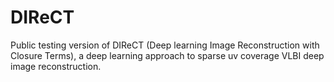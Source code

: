 # DIReCT
Public testing version of DIReCT (Deep learning Image Reconstruction with Closure Terms), a deep learning approach to sparse uv coverage VLBI deep image reconstruction.

